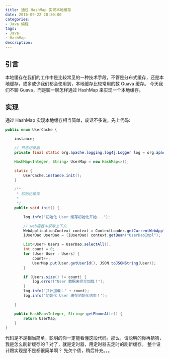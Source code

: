 ```yaml
---
title: 通过 HashMap 实现本地缓存
date: 2016-09-22 20:30:00
categories:
- Java 编程
tags: 
- Java
- HashMap
description: 
---
```


## 引言
  本地缓存在我们的工作中是比较常见的一种技术手段，不管是分布式缓存，还是本地缓存，或多或少我们都会使用到，本地缓存比较常用的数 Guava 缓存。
今天我们不聊 Guava，而是聊一聊怎样通过 HashMap 来实现一个本地缓存。

<!-- more -->

## 实现
通过 HashMap 实现本地缓存相当简单，废话不多说，先上代码:

``` java
public enum UserCache {

	instance;

	// 日志记录器
	private final static org.apache.logging.log4j.Logger log = org.apache.logging.log4j.LogManager.getLogger(UserCache.class);

	HashMap<Integer, String> UserMap = new HashMap<>();

	static {
		UserCache.instance.init();
	}

	/**
	 * 初始化缓存
	 *
	 */
	public void init() {

		log.info("初始化 User 缓存初始化开始...");

		// web容器中获取上下文
		WebApplicationContext context = ContextLoader.getCurrentWebApplicationContext();
		IUserDao UserDao = (IUserDao) context.getBean("UserDaoImpl");

		List<User> Users = UserDao.selectAll();
		int count = 0;
		for (User User : Users) {
			count++;
			UserMap.put(User.getUserId(), JSON.toJSONString(User));
		}

		if (Users.size() != count) {
			log.error("User 数据未完全加载！");
		}
		log.info("共计加载：" + count);
		log.info("初始化 User 缓存初始化结束！");

	}

	public HashMap<Integer, String> getPhoneAttr() {
		return UserMap;
	}
}
```

代码是不是相当简单，聪明的你一定能看懂这段代码。那么，请聪明的你再猜猜，我是怎么刷新缓存的？对了，就是定时器，用定时器去定时的刷新缓存。
整个设计跟实现是不是都很简单啊？
先欠个债，稍后补充。。。
